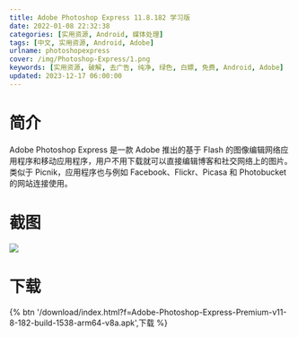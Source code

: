 ```yaml
---
title: Adobe Photoshop Express 11.8.182 学习版
date: 2022-01-08 22:32:38
categories: [实用资源, Android, 媒体处理]
tags: [中文, 实用资源, Android, Adobe]
urlname: photoshopexpress
cover: /img/Photoshop-Express/1.png
keywords: [实用资源, 破解, 去广告, 纯净, 绿色, 白嫖, 免费, Android, Adobe]
updated: 2023-12-17 06:00:00
---
```


# 简介

Adobe Photoshop Express 是一款 Adobe 推出的基于 Flash 的图像编辑网络应用程序和移动应用程序，用户不用下载就可以直接编辑博客和社交网络上的图片。 类似于 Picnik，应用程序也与例如 Facebook、Flickr、Picasa 和 Photobucket 的网站连接使用。

# 截图

![](/img/Photoshop-Express/2.jpg)

# 下载

{% btn '/download/index.html?f=Adobe-Photoshop-Express-Premium-v11-8-182-build-1538-arm64-v8a.apk',下载 %}
